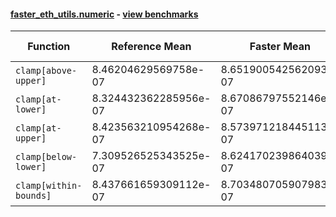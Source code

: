 #### [faster_eth_utils.numeric](https://github.com/BobTheBuidler/faster-eth-utils/blob/master/faster_eth_utils/numeric.py) - [view benchmarks](https://github.com/BobTheBuidler/faster-eth-utils/blob/master/benchmarks/test_numeric_benchmarks.py)

| Function | Reference Mean | Faster Mean | % Change | Speedup (%) | x Faster | Faster |
|----------|---------------|-------------|----------|-------------|----------|--------|
| `clamp[above-upper]` | 8.46204629569758e-07 | 8.651900542562093e-07 | -2.24% | -2.19% | 0.98x | ❌ |
| `clamp[at-lower]` | 8.324432362285956e-07 | 8.67086797552146e-07 | -4.16% | -4.00% | 0.96x | ❌ |
| `clamp[at-upper]` | 8.423563210954268e-07 | 8.573971218445113e-07 | -1.79% | -1.75% | 0.98x | ❌ |
| `clamp[below-lower]` | 7.309526525343525e-07 | 8.624170239864039e-07 | -17.99% | -15.24% | 0.85x | ❌ |
| `clamp[within-bounds]` | 8.437661659309112e-07 | 8.703480705907983e-07 | -3.15% | -3.05% | 0.97x | ❌ |
